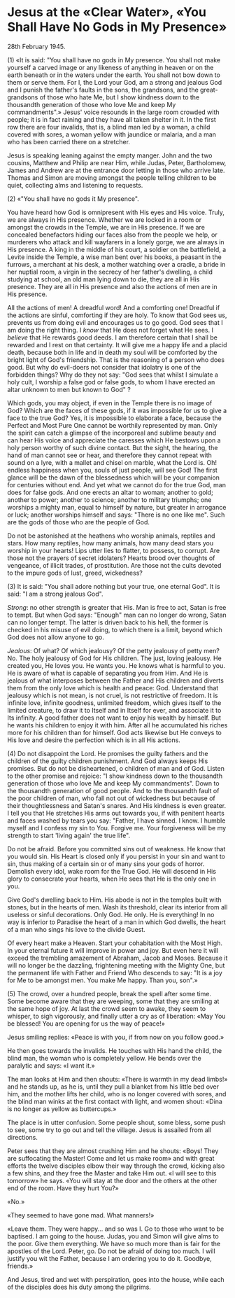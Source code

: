 # Jesus at the «Clear Water», «You Shall Have No Gods in My Presence»

<div class="date">28th February 1945.</div>

(1) «It is said: "You shall have no gods in My presence. You shall not make yourself a carved image or any likeness of anything in heaven or on the earth beneath or in the waters under the earth. You shall not bow down to them or serve them. For I, the Lord your God, am a strong and jealous God and I punish the father's faults in the sons, the grandsons, and the great-grandsons of those who hate Me, but I show kindness down to the thousandth generation of those who love Me and keep My commandments".» Jesus' voice resounds in the large room crowded with people; it is in fact raining and they have all taken shelter in it. In the first row there are four invalids, that is, a blind man led by a woman, a child covered with sores, a woman yellow with jaundice or malaria, and a man who has been carried there on a stretcher.

Jesus is speaking leaning against the empty manger. John and the two cousins, Matthew and Philip are near Him, while Judas, Peter, Bartholomew, James and Andrew are at the entrance door letting in those who arrive late. Thomas and Simon are moving amongst the people telling children to be quiet, collecting alms and listening to requests.

(2) «"You shall have no gods it My presence".

You have heard how God is omnipresent with His eyes and His voice. Truly, we are always in His presence. Whether we are locked in a room or amongst the crowds in the Temple, we are in His presence. If we are concealed benefactors hiding our faces also from the people we help, or murderers who attack and kill wayfarers in a lonely gorge, we are always in His presence. A king in the middle of his court, a soldier on the battlefield, a Levite inside the Temple, a wise man bent over his books, a peasant in the furrows, a merchant at his desk, a mother watching over a cradle, a bride in her nuptial room, a virgin in the secrecy of her father's dwelling, a child studying at school, an old man lying down to die, they are all in His presence. They are all in His presence and also the actions of men are in His presence.

All the actions of men! A dreadful word! And a comforting one! Dreadful if the actions are sinful, comforting if they are holy. To know that God sees us, prevents us from doing evil and encourages us to go good. God sees that I am doing the right thing. I *know* that He does not forget what He sees. I *believe* that He rewards good deeds. I am therefore certain that I shall be rewarded and I rest on that certainty. It will give me a happy life and a placid death, because both in life and in death my soul will be comforted by the bright light of God's friendship. That is the reasoning of a person who does good. But why do evil-doers not consider that idolatry is one of the forbidden things? Why do they not say: "God sees that whilst I simulate a holy cult, I worship a false god or false gods, to whom I have erected an altar unknown to men but known to God" ?

Which gods, you may object, if even in the Temple there is no image of God? Which are the faces of these gods, if it was impossible for us to give a face to  the true God? Yes, it is impossible to elaborate a face, because the Perfect and Most Pure One cannot be worthily represented by man. Only the spirit can catch a glimpse of the incorporeal and sublime beauty and can hear His voice and appreciate the caresses which He bestows upon a holy person worthy of such divine contact. But the sight, the hearing, the hand of man cannot see or hear, and therefore they cannot repeat with sound on a lyre, with a mallet and chisel on marble, what the Lord is. Oh! endless happiness when you, souls of just people, will see God! The first glance will be the dawn of the blessedness which will be your companion for centuries without end. And yet what we cannot do for the true God, man does for false gods. And one erects an altar to woman; another to gold; another to power; another to science; another to military triumphs; one worships a mighty man, equal to himself by nature, but greater in arrogance or luck; another worships himself and says: "There is no one like me". Such are the gods of those who are the people of God.

Do not be astonished at the heathens who worship animals, reptiles and stars. How many reptiles, how many animals, how many dead stars you worship in your hearts! Lips utter lies to flatter, to possess, to corrupt. Are those not the prayers of secret idolaters? Hearts brood over thoughts of vengeance, of illicit trades, of prostitution. Are those not the cults devoted to the impure gods of lust, greed, wickedness?

(3) It is said: "You shall adore nothing but your true, one eternal God". It is said: "I am a strong jealous God".

*Strong*: no other strength is greater that His. Man is free to act, Satan is free to tempt. But when God says: "Enough" man can no longer do wrong, Satan can no longer tempt. The latter is driven back to his hell, the former is checked in his misuse of evil doing, to which there is a limit, beyond which God does not allow anyone to go.

*Jealous*: Of what? Of which jealousy? Of the petty jealousy of petty men? No. The holy jealousy of God for His children. The just, loving jealousy. He created you, He loves you. He wants you. He knows what is harmful to you. He is aware of what is capable of separating you from Him. And He is jealous of what interposes between the Father and His children and diverts them from the only love which is health and peace: God. Understand that jealousy which is not mean, is not cruel, is not restrictive of freedom. It is infinite love, infinite goodness, unlimited freedom, which gives itself to the limited creature, to draw it to Itself and in Itself for ever, and associate it to Its infinity. A good father does not want to enjoy his wealth by himself. But he wants his children to enjoy it with him. After all he accumulated his riches more for his children than for himself. God acts likewise but He conveys to His love and desire the perfection which is in all His actions.

(4) Do not disappoint the Lord. He promises the guilty fathers and the children of the guilty children punishment. And God always keeps His promises. But do not be disheartened, o children of man and of God. Listen to the other promise and rejoice: "I show kindness down to the thousandth generation of those who love Me and keep My commandments". Down to the thousandth generation of good people. And to the thousandth fault of the poor children of man, who fall not out of wickedness but because of their thoughtlessness and Satan's snares. And His kindness is even greater. I tell you that He stretches His arms out towards you, if with penitent hearts and faces washed by tears you say: "Father, I have sinned. I know. I humble myself and I confess my sin to You. Forgive me. Your forgiveness will be my strength to start 'living again' the true life".

Do not be afraid. Before you committed sins out of weakness. He know that you would sin. His Heart is closed only if you persist in your sin and want to sin, thus making of a certain sin or of many sins your gods of horror. Demolish every idol, wake room for the True God. He will descend in His glory to consecrate your hearts, when He sees that He is the only one in you.

Give God's dwelling back to Him. His abode is not in the temples built with stones, but in the hearts of men. Wash its threshold, clear its interior from all useless or sinful decorations. Only God. He only. He is everything! In no way is inferior to Paradise the heart of a man in which God dwells, the heart of a man who sings his love to the divide Guest.

Of every heart make a Heaven. Start your cohabitation with the Most High. In your eternal future it will improve in power and joy. But even here it will exceed the trembling amazement of Abraham, Jacob and Moses. Because it will no longer be the dazzling, frightening meeting with the Mighty One, but the permanent life with Father and Friend Who descends to say: "It is a joy for Me to be amongst men. You make Me happy. Than you, son".»

(5) The crowd, over a hundred people, break the spell after some time. Some become aware that they are weeping, some that they are smiling at the same hope of joy. At last the crowd seem to awake, they seem to whisper, to sigh vigorously, and finally utter a cry as of liberation: «May You be blessed! You are opening for us the way of peace!»

Jesus smiling replies: «Peace is with you, if from now on you follow good.»

He then goes towards the invalids. He touches with His hand the child, the blind man, the woman who is completely yellow. He bends over the paralytic and says: «I want it.»

The man looks at Him and then shouts: «There is warmth in my dead limbs!» and he stands up, as he is, until they pull a blanket from his little bed over him, and the mother lifts her child, who is no longer covered with sores, and the blind man winks at the first contact with light, and women shout: «Dina is no longer as yellow as buttercups.»

The place is in utter confusion. Some people shout, some bless, some push to see, some try to go out and tell the village. Jesus is assailed from all directions.

Peter sees that they are almost crushing Him and he shouts: «Boys! They are suffocating the Master! Come and let us make room» and with great efforts the twelve disciples elbow their way through the crowd, kicking also a few shins, and they free the Master and take Him out. «I will see to this tomorrow» he says. «You will stay at the door and the others at the other end of the room. Have they hurt You?»

«No.»

«They seemed to have gone mad. What manners!»

«Leave them. They were happy... and so was I. Go to those who want to be baptised. I am going to the house. Judas, you and Simon will give alms to the poor. Give them everything. We have so much more than is fair for the apostles of the Lord. Peter, go. Do not be afraid of doing too much. I will justify you wit the Father, because I am ordering you to do it. Goodbye, friends.»

And Jesus, tired and wet with perspiration, goes into the house, while each of the disciples does his duty among the pilgrims.
